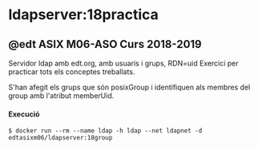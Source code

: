 # ldapserver:18practica

## @edt ASIX M06-ASO Curs 2018-2019

Servidor ldap amb edt.org, amb usuaris i grups, RDN=uid
Exercici per practicar tots els conceptes treballats.


S'han afegit els grups que són posixGroup i identifiquen als membres del group amb l'atribut memberUid.

#### Execució

```
$ docker run --rm --name ldap -h ldap --net ldapnet -d edtasixm06/ldapserver:18group
```
